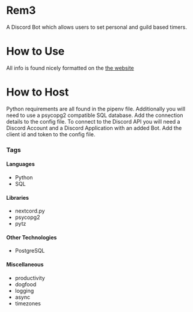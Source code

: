 # Rem3
A Discord Bot which allows users to set personal and guild based timers.

# How to Use
All info is found nicely formatted on the [the website](https://chluebi.github.io/rem3/)

# How to Host
Python requirements are all found in the pipenv file.
Additionally you will need to use a psycopg2 compatible SQL database. Add the connection details to the config file.
To connect to the Discord API you will need a Discord Account and a Discord Application with an added Bot. Add the client id and token to the config file.

### Tags

#### Languages
- Python
- SQL

#### Libraries
- nextcord.py
- psycopg2
- pytz

#### Other Technologies
- PostgreSQL

#### Miscellaneous
- productivity
- dogfood
- logging
- async
- timezones
